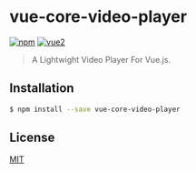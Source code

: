 # vue-core-video-player

[![npm](https://img.shields.io/npm/v/vue-core-video-player.svg)](https://www.npmjs.com/package/vue-core-video-player) [![vue2](https://img.shields.io/badge/vue-2.x-brightgreen.svg)](https://vuejs.org/)

> A Lightwight Video Player For Vue.js.

## Installation

```bash
$ npm install --save vue-core-video-player
```


## License

[MIT](http://opensource.org/licenses/MIT)
